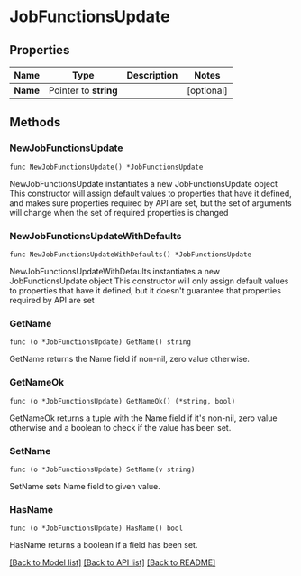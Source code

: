 # JobFunctionsUpdate

## Properties

Name | Type | Description | Notes
------------ | ------------- | ------------- | -------------
**Name** | Pointer to **string** |  | [optional] 

## Methods

### NewJobFunctionsUpdate

`func NewJobFunctionsUpdate() *JobFunctionsUpdate`

NewJobFunctionsUpdate instantiates a new JobFunctionsUpdate object
This constructor will assign default values to properties that have it defined,
and makes sure properties required by API are set, but the set of arguments
will change when the set of required properties is changed

### NewJobFunctionsUpdateWithDefaults

`func NewJobFunctionsUpdateWithDefaults() *JobFunctionsUpdate`

NewJobFunctionsUpdateWithDefaults instantiates a new JobFunctionsUpdate object
This constructor will only assign default values to properties that have it defined,
but it doesn't guarantee that properties required by API are set

### GetName

`func (o *JobFunctionsUpdate) GetName() string`

GetName returns the Name field if non-nil, zero value otherwise.

### GetNameOk

`func (o *JobFunctionsUpdate) GetNameOk() (*string, bool)`

GetNameOk returns a tuple with the Name field if it's non-nil, zero value otherwise
and a boolean to check if the value has been set.

### SetName

`func (o *JobFunctionsUpdate) SetName(v string)`

SetName sets Name field to given value.

### HasName

`func (o *JobFunctionsUpdate) HasName() bool`

HasName returns a boolean if a field has been set.


[[Back to Model list]](../README.md#documentation-for-models) [[Back to API list]](../README.md#documentation-for-api-endpoints) [[Back to README]](../README.md)


